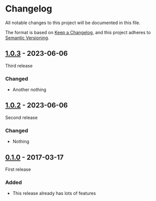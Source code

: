 # Changelog

All notable changes to this project will be documented in this file.

The format is based on [Keep a Changelog](https://keepachangelog.com/en/1.0.0/),
and this project adheres to [Semantic Versioning](https://semver.org/spec/v2.0.0.html).

## [1.0.3] - 2023-06-06

Third release

### Changed
- Another nothing

## [1.0.2] - 2023-06-06

Second release

### Changed
- Nothing

## [0.1.0] - 2017-03-17

First release

### Added
- This release already has lots of features

[Unreleased]: https://github.com/nikoyak/Nyk.SimpleArithmeticLib//compare/v1.0.3...HEAD
[1.0.3]: https://github.com/nikoyak/Nyk.SimpleArithmeticLib//compare/v1.0.2...v1.0.3
[1.0.2]: https://github.com/nikoyak/Nyk.SimpleArithmeticLib//compare/v0.1.0...v1.0.2
[0.1.0]: https://github.com/nikoyak/Nyk.SimpleArithmeticLib/releases/tag/v0.1.0
